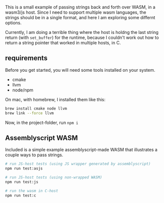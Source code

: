 This is a small example of passing strings back and forth over WASM, in a wasm3/js host. Since I need to support multiple wasm languages, the strings should be in a single format, and here I am exploring some differnt options.

Currently, I am doing a terrible thing where the host is holdng the last string return (with `set_buffer`) for the runtime, because I couldn't work out how to return a string pointer that worked in multiple hosts, in C.

## requirements

Before you get started, you will need some tools installed on your system.

- cmake
- llvm
- node/npm


On mac, with homebrew, I installed them like this:

```bash
brew install cmake node llvm
brew link --force llvm
```

Now, in the project-folder, run `npm i`

## Assemblyscript WASM

Included is a simple example assemblyscript-made WASM that illustrates a couple ways to pass strings.

```bash
# run JS-host tests (using JS wrapper generated by assemblyscript)
npm run test:asjs

# run JS-host tests (using non-wrapped WASM)
npm run test:js

# run the wasm in C-host
npm run test:c
```
